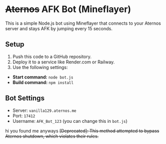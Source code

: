# ~~Aternos~~ AFK Bot (Mineflayer)

This is a simple Node.js bot using Mineflayer that connects to your Aternos server and stays AFK by jumping every 15 seconds.

## Setup

1. Push this code to a GitHub repository.
2. Deploy it to a service like Render.com or Railway.
3. Use the following settings:

- **Start command:** `node bot.js`
- **Build command:** `npm install`

## Bot Settings
- Server: `vanilla129.aternos.me`
- Port: `17412`
- Username: `AFK_Bot_123` (you can change this in `bot.js`)






















hi you found me anyways
~~[Deprecated]: This method attempted to bypass Aternos shutdown, which violates their rules.~~
